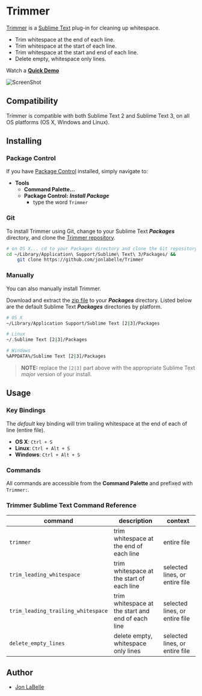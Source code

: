 Trimmer
=======

[Trimmer](http://jonlabelle.github.io/Trimmer/) is a [Sublime Text](http://www.sublimetext.com) plug-in for cleaning up whitespace.
 
- Trim whitespace at the end of each line.
- Trim whitespace at the start of each line.
- Trim whitespace at the start and end of each line.
- Delete empty, whitespace only lines.

Watch a [**Quick Demo**](https://raw.githubusercontent.com/jonlabelle/Trimmer/gh-pages/images/trimmer_demo.gif)
 
![ScreenShot](https://raw.github.com/jonlabelle/Trimmer/gh-pages/images/trimmer_ss_cmd_palette.png)
 
## Compatibility

Trimmer is compatible with both Sublime Text 2 and Sublime Text 3, on all OS platforms (OS X, Windows and Linux).

## Installing

### Package Control

If you have [Package Control](https://sublime.wbond.net) installed, simply navigate to:

- **Tools**
    - **Command Palette...**
    - **Package Control:** ***Install Package***
        - type the word `Trimmer`

### Git

To install Trimmer using Git, change to your Sublime Text ***Packages*** directory, and clone the [Trimmer repository](https://github.com/jonlabelle/Trimmer).

```sh
# on OS X... cd to your Packages directory and clone the Git repository
cd ~/Library/Application\ Support/Sublime\ Text\ 3/Packages/ &&
    git clone https://github.com/jonlabelle/Trimmer
```

### Manually

You can also manually install Trimmer.

Download and extract the [zip file](https://github.com/jonlabelle/Trimmer/zipball/master) to your ***Packages*** directory. Listed below are the default Sublime Text ***Packages*** directories by platform.

```sh
# OS X
~/Library/Application Support/Sublime Text [2|3]/Packages

# Linux
~/.Sublime Text [2|3]/Packages

# Windows
%APPDATA%/Sublime Text [2|3]/Packages
```

> **NOTE:** replace the `[2|3]` part above with the appropriate Sublime Text *major* version of your install.

## Usage

### Key Bindings

The *default* key binding will trim trailing whitespace at the end of each of line (entire file).

- **OS X**: `Ctrl + S`
- **Linux**: `Ctrl + Alt + S`
- **Windows**: `Ctrl + Alt + S`

### Commands

All commands are accessible from the **Command Palette** and prefixed with `Trimmer:`.

### Trimmer Sublime Text Command Reference

|              command               |                    description                    |            context             |
| ---------------------------------- | ------------------------------------------------- | ------------------------------ |
| `trimmer`                          | trim whitespace at the end of each line           | entire file                    |
| `trim_leading_whitespace`          | trim whitespace at the start of each line         | selected lines, or entire file |
| `trim_leading_trailing_whitespace` | trim whitespace at the start and end of each line | selected lines, or entire file |
| `delete_empty_lines`               | delete empty, whitespace only lines               | selected lines, or entire file |


## Author

- [Jon LaBelle](http://jonlabelle.com/)

